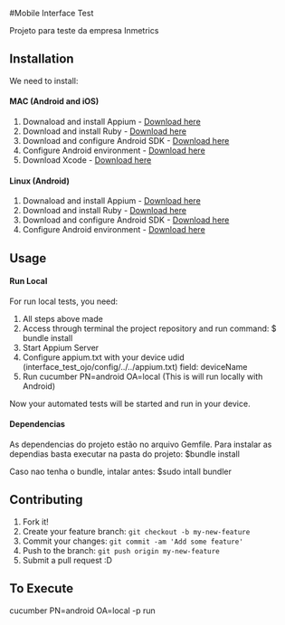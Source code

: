 #Mobile Interface Test

Projeto para teste da empresa Inmetrics

## Installation
We need to install:
#### MAC (Android and iOS)
1. Downaload and install Appium - [Download here](http://appium.io/)
2. Download and install Ruby - [Download here](https://www.ruby-lang.org/en/documentation/installation/)
3. Download and configure Android SDK - [Download here](https://developer.android.com/studio/index.html)
4. Configure Android environment - [Download here](https://stackoverflow.com/questions/19986214/setting-android-home-enviromental-variable-on-mac-os-x)
5. Download Xcode - [Download here](https://developer.apple.com/download/)

#### Linux (Android)
1. Downaload and install Appium - [Download here](http://appium.io/)
2. Download and install Ruby - [Download here](https://www.ruby-lang.org/en/documentation/installation/)
3. Download and configure Android SDK - [Download here](https://developer.android.com/studio/index.html)
4. Configure Android environment - [Download here](https://stackoverflow.com/questions/26256279/how-to-set-android-home-path-in-ubuntu-please-provide-the-steps)


## Usage
#### Run Local
For run local tests, you need:
1. All steps above made
2. Access through terminal the project repository and run command: $ bundle install
3. Start Appium Server
4. Configure appium.txt with your device udid (interface_test_ojo/config/../../appium.txt) field: deviceName
4. Run cucumber PN=android OA=local (This is will run locally with Android)

Now your automated tests will be started and run in your device.

#### Dependencias
As dependencias do projeto estão no arquivo Gemfile.
Para instalar as dependias basta executar na pasta do projeto: $bundle install

Caso nao tenha o bundle, intalar antes: $sudo intall bundler

## Contributing
1. Fork it!
2. Create your feature branch: `git checkout -b my-new-feature`
3. Commit your changes: `git commit -am 'Add some feature'`
4. Push to the branch: `git push origin my-new-feature`
5. Submit a pull request :D

## To Execute
cucumber PN=android OA=local -p run
